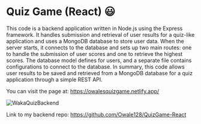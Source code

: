 # Quiz Game (React) 😃

This code is a backend application written in Node.js using the Express framework. It handles submission and retrieval of user results for a quiz-like application and uses a MongoDB database to store user data. When the server starts, it connects to the database and sets up two main routes: one to handle the submission of user scores and one to retrieve the highest scores. The database model defines for users, and a separate file contains configurations to connect to the database. In summary, this code allows user results to be saved and retrieved from a MongoDB database for a quiz application through a simple REST API.

You can visit the page at: https://owalesquizgame.netlify.app/

![WakaQuizBackend](https://github.com/Owale128/React-MovieSearchApp-Frontend/assets/110387474/686a3a22-2616-465f-ae4b-b53840f3e992)

Link to my backend repo: https://github.com/Owale128/QuizGame-React
